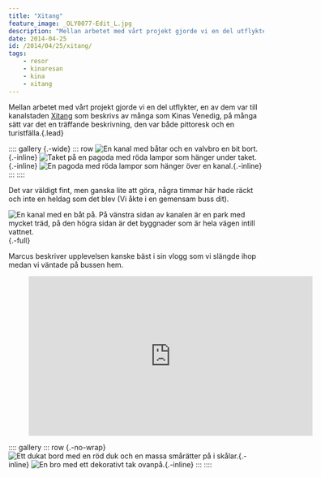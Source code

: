 ```yaml
---
title: "Xitang"
feature_image: _OLY0077-Edit_L.jpg
description: "Mellan arbetet med vårt projekt gjorde vi en del utflykter, en av dem var till kanalstaden Xitang…"
date: 2014-04-25
id: /2014/04/25/xitang/
tags:
    - resor
    - kinaresan
    - kina
    - xitang
---
```


Mellan arbetet med vårt projekt gjorde vi en del utflykter, en av dem var till kanalstaden [Xitang][Wikipedia - Xitang] som beskrivs av många som Kinas Venedig, på många sätt var det en träffande beskrivning, den var både pittoresk och en turistfälla.{.lead}

:::: gallery {.-wide}
::: row
![En kanal med båtar och en valvbro en bit bort.](_OLY0125_L.jpg){.-inline}
![Taket på en pagoda med röda lampor som hänger under taket.](_OLY0117_L.jpg){.-inline}
![En pagoda med röda lampor som hänger över en kanal.](_OLY0116_L.jpg){.-inline}
:::
::::

Det var väldigt fint, men ganska lite att göra, några timmar här hade räckt och inte en heldag som det blev (Vi åkte i en gemensam buss dit).

![En kanal med en båt på. På vänstra sidan av kanalen är en park med mycket träd, på den högra sidan är det byggnader som är hela vägen intill vattnet.](_OLY0084_L.jpg){.-full}

Marcus beskriver upplevelsen kanske bäst i sin vlogg som vi slängde ihop medan vi väntade på bussen hem.

<figure class="embed video -wide"><iframe width="560" height="315" src="https://www.youtube-nocookie.com/embed/92gOSBZ_Ph4" title="YouTube video player" frameborder="0" allow="accelerometer; autoplay; clipboard-write; encrypted-media; gyroscope; picture-in-picture; web-share" allowfullscreen></iframe></figure>

:::: gallery
::: row {.-no-wrap}
![Ett dukat bord med en röd duk och en massa smårätter på i skålar.](IMG_20140425_121247.jpg){.-inline}
![En bro med ett dekorativt tak ovanpå.](IMG_20140425_160702.jpg){.-inline}
:::
::::

[Wikipedia - Xitang]: https://en.wikipedia.org/wiki/Xitang

